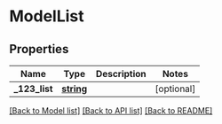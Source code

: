 # ModelList

## Properties
Name | Type | Description | Notes
------------ | ------------- | ------------- | -------------
**_123_list** | [**string**](.md) |  | [optional] 

[[Back to Model list]](../README.md#documentation-for-models) [[Back to API list]](../README.md#documentation-for-api-endpoints) [[Back to README]](../README.md)

